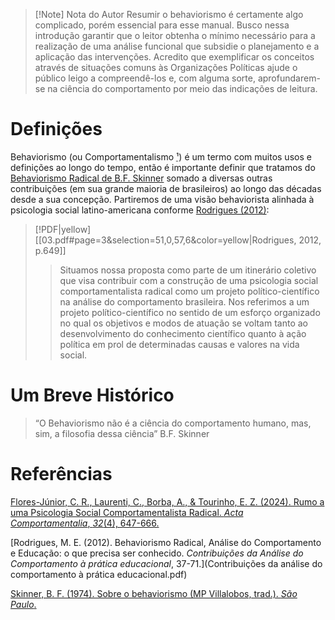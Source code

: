 > [!Note] Nota do Autor
> Resumir o behaviorismo é certamente algo complicado, porém essencial para esse manual. Busco nessa introdução garantir que o leitor obtenha o mínimo necessário para a realização de uma análise funcional que subsidie o planejamento e a aplicação das intervenções. Acredito que exemplificar os conceitos através de situações comuns às Organizações Políticas ajude o público leigo a compreendê-los e, com alguma sorte, aprofundarem-se na ciência do comportamento por meio das indicações de leitura. 
# Definições
Behaviorismo (ou Comportamentalismo <abbr title="Que na minha opinião é grande demais pra ser usado de forma prática, infelizmente.">¹</abbr>) é um termo com muitos usos e definições ao longo do tempo, então é importante definir que tratamos do [Behaviorismo Radical de B.F. Skinner]([[SKINNER_B_F_Sobre_o_Behaviorismo.pdf]]) somado a diversas outras contribuições (em sua grande maioria de brasileiros) ao longo das décadas desde a sua concepção. Partiremos de uma visão behaviorista alinhada à psicologia social latino-americana conforme [Rodrigues (2012)](03.pdf):
> [!PDF|yellow] [[03.pdf#page=3&selection=51,0,57,6&color=yellow|Rodrigues, 2012, p.649]]
> > Situamos nossa proposta como parte de um itinerário coletivo que visa contribuir com a construção de uma psicologia social comportamentalista radical como um projeto político-científico na análise do comportamento brasileira. Nos referimos a um projeto político-científico no sentido de um esforço organizado no qual os objetivos e modos de atuação se voltam tanto ao desenvolvimento do conhecimento científico quanto à ação política em prol de determinadas causas e valores na vida social.
# Um Breve Histórico
> “O Behaviorismo não é a ciência do comportamento humano, mas, sim, a filosofia dessa ciência” B.F. Skinner


# Referências
 [Flores-Júnior, C. R., Laurenti, C., Borba, A., & Tourinho, E. Z. (2024). Rumo a uma Psicologia Social Comportamentalista Radical. _Acta Comportamentalia_, _32_(4), 647-666.](03.pdf)

 [Rodrigues, M. E. (2012). Behaviorismo Radical, Análise do Comportamento e Educação: o que precisa ser conhecido. _Contribuições da Análise do Comportamento à prática educacional_, 37-71.](Contribuições da análise do comportamento à prática educacional.pdf)

 [Skinner, B. F. (1974). Sobre o behaviorismo (MP Villalobos, trad.). _São Paulo_.](SKINNER_B_F_Sobre_o_Behaviorismo.pdf)